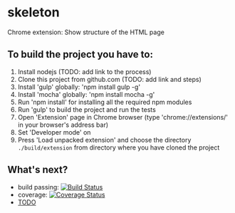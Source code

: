 # skeleton
Chrome extension: Show structure of the HTML page

## To build the project you have to:

1.  Install nodejs (TODO: add link to the process)
2.  Clone this project from github.com (TODO: add link and steps)
4.  Install 'gulp' globally: 'npm install gulp -g'
5.  Install 'mocha' globally: 'npm install mocha -g'
6.  Run 'npm install' for installing all the required npm modules
7.  Run 'gulp' to build the project and run the tests
8.  Open 'Extension' page in Chrome browser (type 'chrome://extensions/' in your browser's address bar)
9.  Set 'Developer mode' on
10. Press 'Load unpacked extension' and choose the directory `./build/extension` from directory where you have cloned the project

## What's next?


- build passing: [![Build Status](https://travis-ci.org/Le0n1daS1996/skeleton.svg?branch=master)](https://travis-ci.org/Le0n1daS1996/skeleton)
- coverage: [![Coverage Status](https://coveralls.io/repos/github/Le0n1daS1996/skeleton/badge.svg)](https://coveralls.io/github/Le0n1daS1996/skeleton)
- [TODO](https://github.com/Auxoft/skeleton/blob/master/docs/tasks.md)

